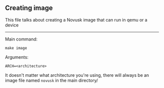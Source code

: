 ## Creating image
This file talks about creating a Novusk image that can run in qemu or a device

---

Main command:
```shell
make image
```

Arguments:
```shell
ARCH=<architecture>
```

It doesn't matter what architecture you're using, there will always be an image file named ``novusk`` in the main 
directory/